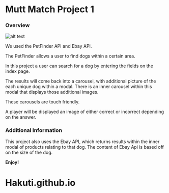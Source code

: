 # Mutt Match Project 1

### Overview

![alt text](Assets/images)

We used the PetFinder API and Ebay API.

The PetFinder allows a user to find dogs within a certain area.

In this project a user can search for a dog by entering the fields on the index page. 

The results will come back into a carousel, with additional picture of the each unique dog within a modal.
There is an inner carousel within this modal that displays those additional images.

These carousels are touch friendly.

A player will be displayed an image of either correct or incorrect depending on the answer.

### Additional Information
This project also uses the Ebay API, which returns results within the inner modal of products relating to that dog.
The content of Ebay Api is based off on the size of the dog.


**Enjoy!**
# Hakuti.github.io

